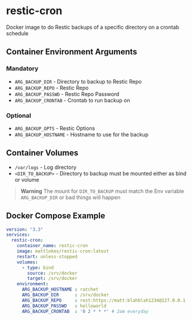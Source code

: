 # restic-cron

Docker image to do Restic backups of a specific directory on a crontab schedule

## Container Environment Arguments
### Mandatory
* `ARG_BACKUP_DIR`     - Directory to backup to Restic Repo
* `ARG_BACKUP_REPO`    - Restic Repo
* `ARG_BACKUP_PASSWD`  - Restic Repo Password
* `ARG_BACKUP_CRONTAB` - Crontab to run backup on

### Optional
* `ARG_BACKUP_OPTS`     - Restic Options
* `ARG_BACKUP_HOSTNAME` - Hostname to use for the backup

## Container Volumes
* `/var/logs`       - Log directory
* `<DIR_TO_BACKUP>` - Directory to backup must be mounted either as bind or volume

> **Warning**
> The mount for `DIR_TO_BACKUP` must match the Env variable `ARG_BACKUP_DIR` or bad things will happen

## Docker Compose Example
``` yaml
version: "3.3"
services:
  restic-cron:
    container_name: restic-cron
    image: mattlokes/restic-cron:latest
    restart: unless-stopped
    volumes:
      - type: bind
        source: /srv/docker
        target: /srv/docker
    environment:
      ARG_BACKUP_HOSTNAME : ratchet
      ARG_BACKUP_DIR      : /srv/docker
      ARG_BACKUP_REPO     : rest:https://matt:blahblah1234@127.0.0.1
      ARG_BACKUP_PASSWD   : helloworld
      ARG_BACKUP_CRONTAB  : '0 2 * * *' # 2am everyday
```
